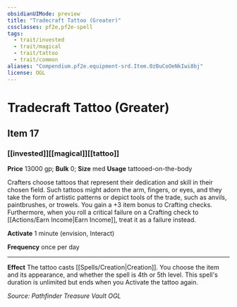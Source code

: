 ```yaml
---
obsidianUIMode: preview
title: "Tradecraft Tattoo (Greater)"
cssclasses: pf2e,pf2e-spell
tags:
  - trait/invested
  - trait/magical
  - trait/tattoo
  - trait/common
aliases: "Compendium.pf2e.equipment-srd.Item.0zBuCoOeNkIwi8bj"
license: OGL
---
```

# Tradecraft Tattoo (Greater)
## Item 17
### [[invested]][[magical]][[tattoo]]


**Price** 13000 gp; 
**Bulk** 0; **Size** med
**Usage** tattooed-on-the-body

Crafters choose tattoos that represent their dedication and skill in their chosen field. Such tattoos might adorn the arm, fingers, or eyes, and they take the form of artistic patterns or depict tools of the trade, such as anvils, paintbrushes, or trowels. You gain a +3 item bonus to Crafting checks. Furthermore, when you roll a critical failure on a Crafting check to [[Actions/Earn Income|Earn Income]], treat it as a failure instead.

**Activate** 1 minute (envision, Interact)

**Frequency** once per day

* * *

**Effect** The tattoo casts [[Spells/Creation|Creation]]. You choose the item and its appearance, and whether the spell is 4th or 5th level. This spell's duration is unlimited but ends when you Activate the tattoo again.

*Source: Pathfinder Treasure Vault*
*OGL*